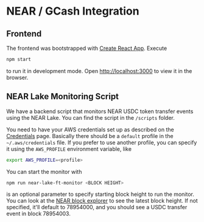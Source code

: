 # NEAR / GCash Integration

## Frontend
The frontend was bootstrapped with [Create React App](https://github.com/facebook/create-react-app). Execute

```bash
npm start
```

to run it in development mode. Open [http://localhost:3000](http://localhost:3000) to view it in the browser.

## NEAR Lake Monitoring Script
We have a backend script that monitors NEAR USDC token transfer events using the NEAR Lake. You can find the script in the `/scripts` folder.

You need to have your AWS credentials set up as described on the [Credentials](https://docs.near.org/tutorials/indexer/credentials) page. Basically there should be a `default` profile in the `~/.aws/credentials` file. If you prefer to use another profile, you can specify it using the `AWS_PROFILE` environment variable, like

```bash
export AWS_PROFILE=<profile>
```

You can start the monitor with

```bash
npm run near-lake-ft-monitor <BLOCK HEIGHT>
```

<BLOCK HEIGHT> is an optional parameter to specify starting block height to run the monitor. You can look at the [NEAR block explorer](https://explorer.mainnet.near.org/) to see the latest block height. If not specified, it'll default to 78954000, and you should see a USDC transfer event in block 78954003.